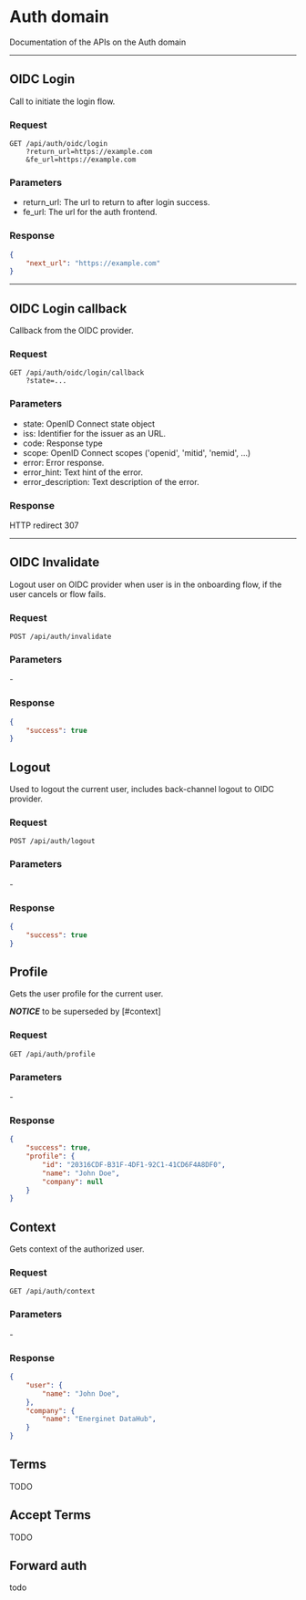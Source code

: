 
# Auth domain

Documentation of the APIs on the Auth domain

---

## OIDC Login

Call to initiate the login flow.

### Request

```text
GET /api/auth/oidc/login
    ?return_url=https://example.com
    &fe_url=https://example.com
```

### Parameters

- return_url: The url to return to after login success.
- fe_url: The url for the auth frontend.

### Response

```json
{
    "next_url": "https://example.com"
}
```

---

## OIDC Login callback

Callback from the OIDC provider.

### Request

```
GET /api/auth/oidc/login/callback
    ?state=...
```

### Parameters

- state: OpenID Connect state object
- iss: Identifier for the issuer as an URL.
- code: Response type
- scope: OpenID Connect scopes ('openid', 'mitid', 'nemid', ...)
- error: Error response.
- error_hint: Text hint of the error.
- error_description: Text description of the error.

### Response

HTTP redirect 307

---

## OIDC Invalidate

Logout user on OIDC provider when user is in the onboarding flow,
if the user cancels or flow fails.


### Request

```
POST /api/auth/invalidate
```

### Parameters

\-

### Response

```json
{
    "success": true
}
```

## Logout

Used to logout the current user, includes back-channel logout to OIDC provider.

### Request

```
POST /api/auth/logout
```

### Parameters

\-

### Response

```json
{
    "success": true
}
```

## Profile

Gets the user profile for the current user.

***NOTICE*** to be superseded by [#context]

### Request

```
GET /api/auth/profile
```

### Parameters

\-

### Response

```json
{
    "success": true,
    "profile": {
        "id": "20316CDF-B31F-4DF1-92C1-41CD6F4A8DF0",
        "name": "John Doe",
        "company": null
    }
}
```


## Context

Gets context of the authorized user.

### Request

```
GET /api/auth/context
```

### Parameters

\-

### Response

```json
{
    "user": {
        "name": "John Doe",
    },
    "company": {
        "name": "Energinet DataHub",
    }
}
```

## Terms

TODO

## Accept Terms

TODO


## Forward auth

todo
